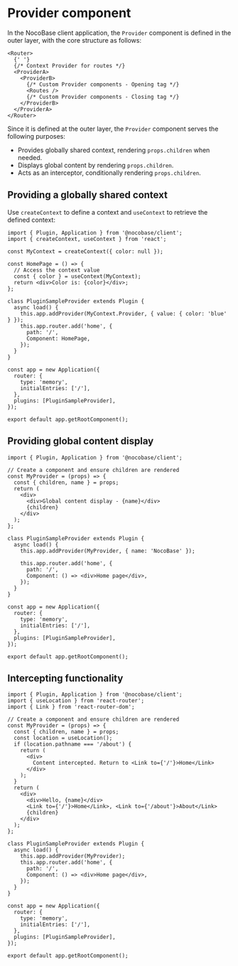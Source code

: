 # **Provider component**

In the NocoBase client application, the `Provider` component is defined in the outer layer, with the core structure as follows:

```tsx | pure
<Router>
  {' '}
  {/* Context Provider for routes */}
  <ProviderA>
    <ProviderB>
      {/* Custom Provider components - Opening tag */}
      <Routes />
      {/* Custom Provider components - Closing tag */}
    </ProviderB>
  </ProviderA>
</Router>
```

Since it is defined at the outer layer, the `Provider` component serves the following purposes:

- Provides globally shared context, rendering `props.children` when needed.
- Displays global content by rendering `props.children`.
- Acts as an interceptor, conditionally rendering `props.children`.

## Providing a globally shared context

Use `createContext` to define a context and `useContext` to retrieve the defined context:

```tsx
import { Plugin, Application } from '@nocobase/client';
import { createContext, useContext } from 'react';

const MyContext = createContext({ color: null });

const HomePage = () => {
  // Access the context value
  const { color } = useContext(MyContext);
  return <div>Color is: {color}</div>;
};

class PluginSampleProvider extends Plugin {
  async load() {
    this.app.addProvider(MyContext.Provider, { value: { color: 'blue' } });
    this.app.router.add('home', {
      path: '/',
      Component: HomePage,
    });
  }
}

const app = new Application({
  router: {
    type: 'memory',
    initialEntries: ['/'],
  },
  plugins: [PluginSampleProvider],
});

export default app.getRootComponent();
```

## Providing global content display

```tsx
import { Plugin, Application } from '@nocobase/client';

// Create a component and ensure children are rendered
const MyProvider = (props) => {
  const { children, name } = props;
  return (
    <div>
      <div>Global content display - {name}</div>
      {children}
    </div>
  );
};

class PluginSampleProvider extends Plugin {
  async load() {
    this.app.addProvider(MyProvider, { name: 'NocoBase' });

    this.app.router.add('home', {
      path: '/',
      Component: () => <div>Home page</div>,
    });
  }
}

const app = new Application({
  router: {
    type: 'memory',
    initialEntries: ['/'],
  },
  plugins: [PluginSampleProvider],
});

export default app.getRootComponent();
```

## Intercepting functionality

```tsx
import { Plugin, Application } from '@nocobase/client';
import { useLocation } from 'react-router';
import { Link } from 'react-router-dom';

// Create a component and ensure children are rendered
const MyProvider = (props) => {
  const { children, name } = props;
  const location = useLocation();
  if (location.pathname === '/about') {
    return (
      <div>
        Content intercepted. Return to <Link to={'/'}>Home</Link>
      </div>
    );
  }
  return (
    <div>
      <div>Hello, {name}</div>
      <Link to={'/'}>Home</Link>, <Link to={'/about'}>About</Link>
      {children}
    </div>
  );
};

class PluginSampleProvider extends Plugin {
  async load() {
    this.app.addProvider(MyProvider);
    this.app.router.add('home', {
      path: '/',
      Component: () => <div>Home page</div>,
    });
  }
}

const app = new Application({
  router: {
    type: 'memory',
    initialEntries: ['/'],
  },
  plugins: [PluginSampleProvider],
});

export default app.getRootComponent();
```
